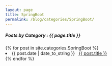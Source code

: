 ```yaml
---
layout: page
title: SpringBoot
permalink: /blog/categories/SpringBoot/
---
```


<h5> Posts by Category : {{ page.title }} </h5>

<div class="card">
{% for post in site.categories.SpringBoot %}
 <li class="category-posts"><span>{{ post.date | date_to_string }}</span> &nbsp; <a href="{{ post.url }}">{{ post.title }}</a></li>
{% endfor %}
</div>
